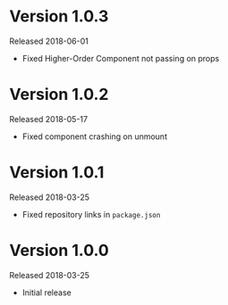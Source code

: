 # Version 1.0.3
Released 2018-06-01

- Fixed Higher-Order Component not passing on props

# Version 1.0.2
Released 2018-05-17

- Fixed component crashing on unmount

# Version 1.0.1
Released 2018-03-25

- Fixed repository links in `package.json`

# Version 1.0.0
Released 2018-03-25

- Initial release
